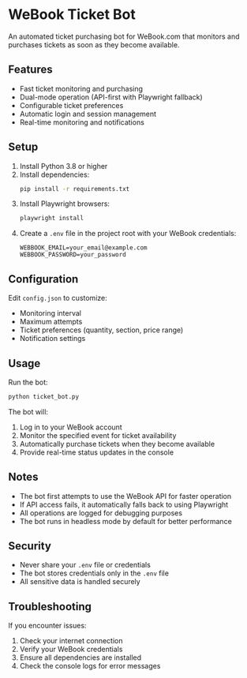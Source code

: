 # WeBook Ticket Bot

An automated ticket purchasing bot for WeBook.com that monitors and purchases tickets as soon as they become available.

## Features

- Fast ticket monitoring and purchasing
- Dual-mode operation (API-first with Playwright fallback)
- Configurable ticket preferences
- Automatic login and session management
- Real-time monitoring and notifications

## Setup

1. Install Python 3.8 or higher
2. Install dependencies:
   ```bash
   pip install -r requirements.txt
   ```
3. Install Playwright browsers:
   ```bash
   playwright install
   ```
4. Create a `.env` file in the project root with your WeBook credentials:
   ```
   WEBBOOK_EMAIL=your_email@example.com
   WEBBOOK_PASSWORD=your_password
   ```

## Configuration

Edit `config.json` to customize:
- Monitoring interval
- Maximum attempts
- Ticket preferences (quantity, section, price range)
- Notification settings

## Usage

Run the bot:
```bash
python ticket_bot.py
```

The bot will:
1. Log in to your WeBook account
2. Monitor the specified event for ticket availability
3. Automatically purchase tickets when they become available
4. Provide real-time status updates in the console

## Notes

- The bot first attempts to use the WeBook API for faster operation
- If API access fails, it automatically falls back to using Playwright
- All operations are logged for debugging purposes
- The bot runs in headless mode by default for better performance

## Security

- Never share your `.env` file or credentials
- The bot stores credentials only in the `.env` file
- All sensitive data is handled securely

## Troubleshooting

If you encounter issues:
1. Check your internet connection
2. Verify your WeBook credentials
3. Ensure all dependencies are installed
4. Check the console logs for error messages 